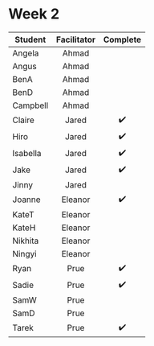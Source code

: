 # Week 2

| Student | Facilitator | Complete |
| ------- | :---------: | :------: |
| Angela |   Ahmad        |        |
| Angus |       Ahmad         |       |
| BenA |  Ahmad               |     |
| BenD |  Ahmad            |      |
| Campbell |     Ahmad          |        |
| Claire |    Jared            |    ✔️      |
| Hiro |      Jared         |      ✔️    |
| Isabella |   Jared             |  ✔️    |
| Jake |      Jared          |    ✔️  |
| Jinny |     Jared           |    |
| Joanne |       Eleanor         | ✔️     |
| KateT |      Eleanor          |       |
| KateH |  Eleanor              |       |
| Nikhita |     Eleanor           |      |
| Ningyi |     Eleanor           |     |
| Ryan |      Prue          |  ✔️  |
| Sadie |     Prue           |  ✔️   |
| SamW |      Prue          |     |
| SamD |      Prue          |     |
| Tarek |     Prue          |  ✔️   |

<!-- ✔️ or ❌ -->

